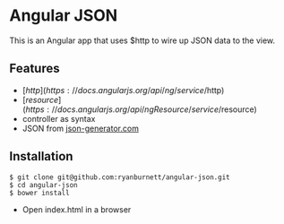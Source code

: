 Angular JSON
======

This is an Angular app that uses $http to wire up JSON data to the view.

Features
------

* [$http](https://docs.angularjs.org/api/ng/service/$http)
* [$resource](https://docs.angularjs.org/api/ngResource/service/$resource)
* controller as syntax
* JSON from [json-generator.com](https://json-generator.com)

Installation
------
```
$ git clone git@github.com:ryanburnett/angular-json.git
$ cd angular-json
$ bower install
```
* Open index.html in a browser